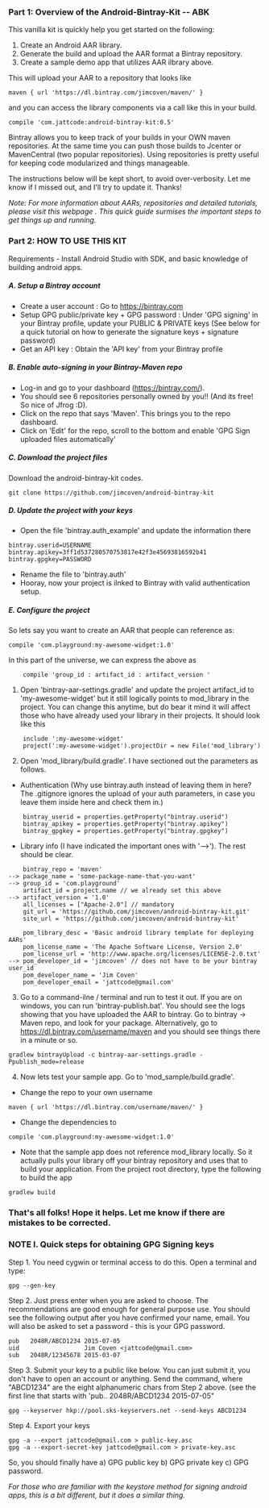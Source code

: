 ### Part 1: Overview of the Android-Bintray-Kit -- ABK

This vanilla kit is quickly help you get started on the following:

1. Create an Android AAR library.
2. Generate the build and upload the AAR format a Bintray repository.
3. Create a sample demo app that utilizes AAR ilbrary above.

This will upload your AAR to a repository that looks like 

```
maven { url 'https://dl.bintray.com/jimcoven/maven/' }
```

and you can access the library components via a call like this in your build.

```
compile 'com.jattcode:android-bintray-kit:0.5'
```

Bintray allows you to keep track of your builds in your OWN maven repositories. At the same time you can push those builds to Jcenter or MavenCentral (two popular repositories). Using repositories is pretty useful for keeping code modularized and things manageable. 

The instructions below will be kept short, to avoid over-verbosity. Let me know if I missed out, and I'll try to update it. Thanks!

*Note: For more information about AARs, repositories and detailed tutorials, please visit this webpage <LINK>. This quick guide surmises the important steps to get things up and running.*

### Part 2: HOW TO USE THIS KIT

Requirements - Install Android Studio with SDK, and basic knowledge of building android apps.

##### A. Setup a Bintray account

- Create a user account : Go to https://bintray.com 
- Setup GPG public/private key + GPG password : Under 'GPG signing' in your Bintray profile, update your PUBLIC & PRIVATE keys (See below for a quick tutorial on how to generate the signature keys + signature password)
- Get an API key : Obtain the 'API key' from your Bintray profile

##### B. Enable auto-signing in your Bintray-Maven repo

- Log-in and go to your dashboard (https://bintray.com/). 
- You should see 6 repositories personally owned by you!! (And its free! So nice of Jfrog :D).
- Click on the repo that says 'Maven'. This brings you to the repo dashboard.
- Click on 'Edit' for the repo, scroll to the bottom and enable 'GPG Sign uploaded files automatically'

##### C. Download the project files

Download the android-bintray-kit codes.

```
git clone https://github.com/jimcoven/android-bintray-kit
```

##### D. Update the project with your keys

- Open the file 'bintray.auth_example' and update the information there

```
bintray.userid=USERNAME
bintray.apikey=3ff1d537280570753817e42f3e45693816592b41
bintray.gpgkey=PASSWORD
```

- Rename the file to 'bintray.auth'
- Hooray, now your project is ilnked to Bintray with valid authentication setup.

##### E. Configure the project

So lets say you want to create an AAR that people can reference as:

```
compile 'com.playground:my-awesome-widget:1.0'
```

In this part of the universe, we can express the above as 

```
    compile 'group_id : artifact_id : artifact_version '
```

1. Open 'bintray-aar-settings.gradle' and update the project artifact_id to 'my-awesome-widget' but it still logically points to mod_library in the project. You can change this anytime, but do bear it mind it will affect those who have already used your library in their projects. It should look like this

```
    include ':my-awesome-widget'
    project(':my-awesome-widget').projectDir = new File('mod_library')
```

2. Open 'mod_library/build.gradle'. I have sectioned out the parameters as follows. 

- Authentication (Why use bintray.auth instead of leaving them in here? The .gitignore ignores the upload of your auth parameters, in case you leave them inside here and check them in.)
```
    bintray_userid = properties.getProperty("bintray.userid")
    bintray_apikey = properties.getProperty("bintray.apikey")
    bintray_gpgkey = properties.getProperty("bintray.gpgkey")
```

- Library info (I have indicated the important ones with '-->'). The rest should be clear.
```
    bintray_repo = 'maven'
--> package_name = 'some-package-name-that-you-want' 
--> group_id = 'com.playground' 
    artifact_id = project.name // we already set this above
--> artifact_version = '1.0'
    all_licenses = ["Apache-2.0"] // mandatory
    git_url = 'https://github.com/jimcoven/android-bintray-kit.git'
    site_url = 'https://github.com/jimcoven/android-bintray-kit'
    
    pom_library_desc = 'Basic android library template for deploying AARs'
    pom_license_name = 'The Apache Software License, Version 2.0'
    pom_license_url = 'http://www.apache.org/licenses/LICENSE-2.0.txt'
--> pom_developer_id = 'jimcoven' // does not have to be your bintray user_id
    pom_developer_name = 'Jim Coven'
    pom_developer_email = 'jattcode@gmail.com'
```

3. Go to a command-ilne / terminal and run to test it out. If you are on windows, you can run 'bintray-publish.bat'. You should see the logs showing that you have uploaded the AAR to bintray. Go to bintray -> Maven repo, and look for your package. Alternatively, go to https://dl.bintray.com/username/maven and you should see things there in a minute or so. 

``` 
gradlew bintrayUpload -c bintray-aar-settings.gradle -Ppublish_mode=release
```

4. Now lets test your sample app. Go to 'mod_sample/build.gradle'. 

- Change the repo to your own username

```
maven { url 'https://dl.bintray.com/username/maven/' }
```

- Change the dependencies to

```
compile 'com.playground:my-awesome-widget:1.0'
```

- Note that the sample app does not reference mod_library locally. So it actually pulls your library off your bintray repository and uses that to build your application. From the project root directory, type the following to build the app

```
gradlew build
```

### That's all folks! Hope it helps. Let me know if there are mistakes to be corrected. 


### NOTE I. Quick steps for obtaining GPG Signing keys

Step 1. You need cygwin or terminal access to do this. Open a terminal and type: 

```
gpg --gen-key
```

Step 2. Just press enter when you are asked to choose. The recommendations are good enough for general purpose use. You should see the following output after you have confirmed your name, email. You will also be asked to set a password - this is your GPG password.

```
pub   2048R/ABCD1234 2015-07-05
uid                  Jim Coven <jattcode@gmail.com>
sub   2048R/12345678 2015-03-07
```

Step 3. Submit your key to a public like below. You can just submit it, you don't have to open an account or anything. Send the command, where "ABCD1234" are the eight alphanumeric chars from Step 2 above. (see the first line that starts with 'pub.. 2048R/ABCD1234 2015-07-05"

```
gpg --keyserver hkp://pool.sks-keyservers.net --send-keys ABCD1234
```

Step 4. Export your keys

```
gpg -a --export jattcode@gmail.com > public-key.asc
gpg -a --export-secret-key jattcode@gmail.com > private-key.asc
```

So, you should finally have a) GPG public key b) GPG private key c) GPG password. 

*For those who are familiar with the keystore method for signing android apps, this is a bit different, but it does a similar thing.*


